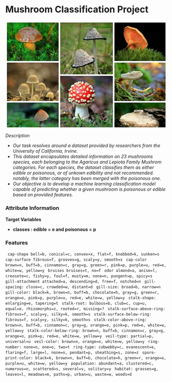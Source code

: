 <p style='text-align: center'>
  <h1>Mushroom Classification Project</h1>
</p>

<p align='center'>
  <img src='https://github.com/Shuhaib73/Classification_ML_Mushrooms_Project/blob/main/mus_ims.jpg' />
</p>


*Description*

* *Our task resolves around a dataset provided by researchers from the University of California, Irvine.*
* *This dataset encapsulates detailed information on 23 mushrooms species, each belonging to the Agaricus and Lepiota Family Mushrom categories.*
*For each species, the dataset classifies them as either edible or poisonous, or of unkown edibility and not recommended. notably, the latter category has been merged with the poisonous one.*
* *Our objective is to develop a machine learning classification model capable of predicting whether a given mushroom is poisonous or edible based on provided features.*


### **Attribute Information**
**Target Variables**
* **classes : edible = e and poisonous = p**
### **Features**
``` cap-shape bell=b, conical=c, convex=x, flat=f, knobbed=k, sunken=s```
``` cap-surface fibrous=f, grooves=g, scaly=y, smooth=s```
``` cap-color brown=n, buff=b, cinnamon=c, gray=g, green=r, pink=p, purple=u, red=e, white=w, yellow=y```
``` bruises bruises=t, no=f```
``` odor almond=a, anise=l, creosote=c, fishy=y, foul=f, musty=m, none=n, pungent=p, spicy=s```
``` gill-attachment attached=a, descending=d, free=f, notched=n```
``` gill-spacing: close=c, crowded=w, distant=d```
``` gill-size: broad=b, narrow=n```
``` gill-color: black=k, brown=n, buff=b, chocolate=h, gray=g, green=r, orange=o, pink=p, purple=u, red=e, white=w, yellow=y```
``` stalk-shape: enlarging=e, tapering=t```
``` stalk-root: bulbous=b, club=c, cup=u, equal=e, rhizomorphs=z, rooted=r, missing=?```
``` stalk-surface-above-ring: fibrous=f, scaly=y, silky=k, smooth=s```
``` stalk-surface-below-ring: fibrous=f, scaly=y, silky=k, smooth=s```
``` stalk-color-above-ring: brown=n, buff=b, cinnamon=c, gray=g, orange=o, pink=p, red=e, white=w, yellow=y```
``` stalk-color-below-ring: brown=n, buff=b, cinnamon=c, gray=g, orange=o, pink=p, red=e, white=w, yellow=y```
``` veil-type: partial=p, universal=u```
``` veil-color: brown=n, orange=o, white=w, yellow=y```
``` ring-number: none=n, one=o, two=t```
``` ring-type: cobwebby=c, evanescent=e, flaring=f, large=l, none=n, pendant=p, sheathing=s, zone=z```
``` spore-print-color: black=k, brown=n, buff=b, chocolate=h, green=r, orange=o, purple=u, white=w, yellow=y```
``` population: abundant=a, clustered=c, numerous=n, scattered=s, several=v, solitary=y```
``` habitat: grasses=g, leaves=l, meadows=m, paths=p, urban=u, waste=w, woods=d```
